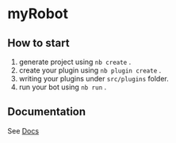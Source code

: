 # myRobot

## How to start

1. generate project using `nb create` .
2. create your plugin using `nb plugin create` .
3. writing your plugins under `src/plugins` folder.
4. run your bot using `nb run` .

## Documentation

See [Docs](https://v2.nonebot.dev/)
